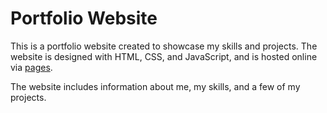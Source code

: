 # Portfolio Website

This is a portfolio website created to showcase my skills and projects. The website is designed with HTML, CSS, and JavaScript, and is hosted online via [pages](https://wallace-y.github.io/updated-portfolio-site/). 


The website includes information about me, my skills, and a few of my projects.
